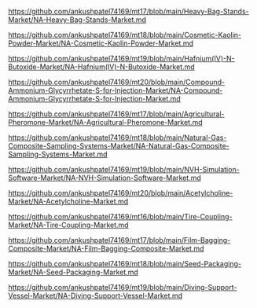 <p><a href="https://github.com/ankushpatel74169/mt17/blob/main/Heavy-Bag-Stands-Market/NA-Heavy-Bag-Stands-Market.md">https://github.com/ankushpatel74169/mt17/blob/main/Heavy-Bag-Stands-Market/NA-Heavy-Bag-Stands-Market.md</a></p><p><a href="https://github.com/ankushpatel74169/mt18/blob/main/Cosmetic-Kaolin-Powder-Market/NA-Cosmetic-Kaolin-Powder-Market.md">https://github.com/ankushpatel74169/mt18/blob/main/Cosmetic-Kaolin-Powder-Market/NA-Cosmetic-Kaolin-Powder-Market.md</a></p><p><a href="https://github.com/ankushpatel74169/mt19/blob/main/Hafnium(IV)-N-Butoxide-Market/NA-Hafnium(IV)-N-Butoxide-Market.md">https://github.com/ankushpatel74169/mt19/blob/main/Hafnium(IV)-N-Butoxide-Market/NA-Hafnium(IV)-N-Butoxide-Market.md</a></p><p><a href="https://github.com/ankushpatel74169/mt20/blob/main/Compound-Ammonium-Glycyrrhetate-S-for-Injection-Market/NA-Compound-Ammonium-Glycyrrhetate-S-for-Injection-Market.md">https://github.com/ankushpatel74169/mt20/blob/main/Compound-Ammonium-Glycyrrhetate-S-for-Injection-Market/NA-Compound-Ammonium-Glycyrrhetate-S-for-Injection-Market.md</a></p><p><a href="https://github.com/ankushpatel74169/mt17/blob/main/Agricultural-Pheromone-Market/NA-Agricultural-Pheromone-Market.md">https://github.com/ankushpatel74169/mt17/blob/main/Agricultural-Pheromone-Market/NA-Agricultural-Pheromone-Market.md</a></p><p><a href="https://github.com/ankushpatel74169/mt18/blob/main/Natural-Gas-Composite-Sampling-Systems-Market/NA-Natural-Gas-Composite-Sampling-Systems-Market.md">https://github.com/ankushpatel74169/mt18/blob/main/Natural-Gas-Composite-Sampling-Systems-Market/NA-Natural-Gas-Composite-Sampling-Systems-Market.md</a></p><p><a href="https://github.com/ankushpatel74169/mt19/blob/main/NVH-Simulation-Software-Market/NA-NVH-Simulation-Software-Market.md">https://github.com/ankushpatel74169/mt19/blob/main/NVH-Simulation-Software-Market/NA-NVH-Simulation-Software-Market.md</a></p><p><a href="https://github.com/ankushpatel74169/mt20/blob/main/Acetylcholine-Market/NA-Acetylcholine-Market.md">https://github.com/ankushpatel74169/mt20/blob/main/Acetylcholine-Market/NA-Acetylcholine-Market.md</a></p><p><a href="https://github.com/ankushpatel74169/mt16/blob/main/Tire-Coupling-Market/NA-Tire-Coupling-Market.md">https://github.com/ankushpatel74169/mt16/blob/main/Tire-Coupling-Market/NA-Tire-Coupling-Market.md</a></p><p><a href="https://github.com/ankushpatel74169/mt17/blob/main/Film-Bagging-Composite-Market/NA-Film-Bagging-Composite-Market.md">https://github.com/ankushpatel74169/mt17/blob/main/Film-Bagging-Composite-Market/NA-Film-Bagging-Composite-Market.md</a></p><p><a href="https://github.com/ankushpatel74169/mt18/blob/main/Seed-Packaging-Market/NA-Seed-Packaging-Market.md">https://github.com/ankushpatel74169/mt18/blob/main/Seed-Packaging-Market/NA-Seed-Packaging-Market.md</a></p><p><a href="https://github.com/ankushpatel74169/mt19/blob/main/Diving-Support-Vessel-Market/NA-Diving-Support-Vessel-Market.md">https://github.com/ankushpatel74169/mt19/blob/main/Diving-Support-Vessel-Market/NA-Diving-Support-Vessel-Market.md</a></p>
